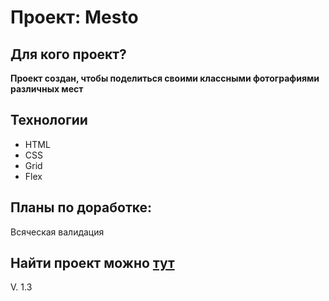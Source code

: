# Проект: Mesto

## Для кого проект?

**Проект создан, чтобы поделиться своими классными фотографиями различных мест**

## Технологии

* HTML
* CSS
* Grid
* Flex

## Планы по доработке:

Всяческая валидация

## Найти проект можно [тут](https://reallaw.github.io/mesto-js/)

V. 1.3
